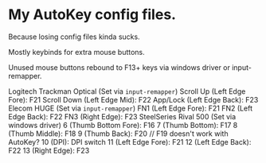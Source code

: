 # My AutoKey config files.

Because losing config files kinda sucks.

Mostly keybinds for extra mouse buttons.

Unused mouse buttons rebound to F13+ keys via windows driver or input-remapper.

Logitech Trackman Optical (Set via `input-remapper`)
	Scroll Up (Left Edge Fore):		F21
	Scroll Down (Left Edge Mid):	F22
	App/Lock (Left Edge Back):		F23
Elecom HUGE (Set via `input-remapper`)
	FN1 (Left Edge Fore):			F21
	FN2 (Left Edge Back):			F22
	FN3 (Right Edge):				F23
SteelSeries Rival 500 (Set via windows driver)
	6 (Thumb Bottom Fore):			F16
	7 (Thumb Bottom):				F17
	8 (Thumb Middle):				F18
	9 (Thumb Back):					F20 // F19 doesn't work with AutoKey?
	10 (DPI):						DPI switch
	11 (Left Edge Fore):			F21
	12 (Left Edge Back):			F22
	13 (Right Edge):				F23
